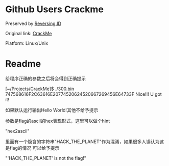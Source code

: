 # Github Users Crackme

Preserved by [Reversing.ID](https://Reversing.ID)

Original link: [CrackMe](https://github.com/NWMonster/CrackMe)

Platform: Linux/Unix

# Readme

给程序正确的参数之后将会得到正确提示

[~/Projects/CrackMe]$ ./300.bin 747568616F2C63616E20774520624520667269456E64733F
Nice!!! U got it!

如果默认运行输出Hello World!其他不给予提示

参数是flag的ascii的hex表现形式，这里可以做个hint

"hex2ascii"

里面有一个隐含的字符串"HACK_THE_PLANET"作为混淆，如果很多人误认为这是flag的情况
可以给予提示

"'HACK_THE_PLANET' is not the flag!"

